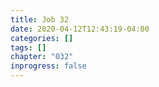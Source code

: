 ```yaml
---
title: Job 32
date: 2020-04-12T12:43:19-04:00
categories: []
tags: []
chapter: "032"
inprogress: false
---
```


